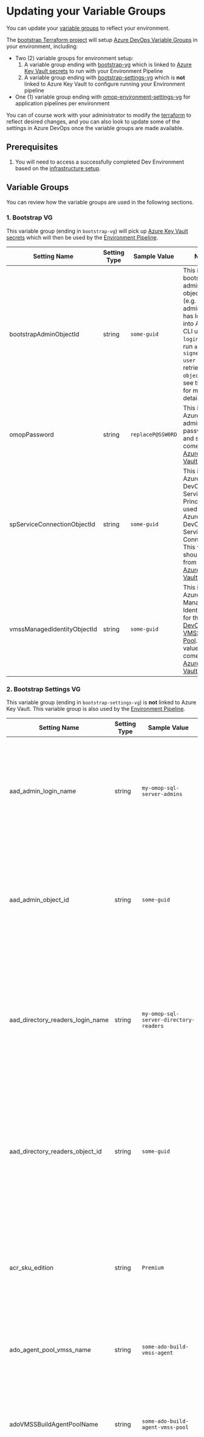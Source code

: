 # Updating your Variable Groups

You can update your [variable groups](/docs/update_your_variables.md/#updating-your-variable-groups) to reflect your environment.

The [bootstrap Terraform project](/infra/terraform/bootstrap/README.md/#setup-azure-devops) will setup [Azure DevOps Variable Groups](https://docs.microsoft.com/en-us/azure/devops/pipelines/library/variable-groups?view=azure-devops&tabs=yaml) in your environment, including:

* Two (2) variable groups for environment setup:
    1. A variable group ending with [bootstrap-vg](/docs/update_your_variables.md/#1-bootstrap-vg) which is linked to [Azure Key Vault secrets](https://docs.microsoft.com/en-us/azure/devops/pipelines/library/variable-groups?view=azure-devops&tabs=yaml#link-secrets-from-an-azure-key-vault) to run with your Environment Pipeline
    2. A variable group ending with [bootstrap-settings-vg](/docs/update_your_variables.md/#2-bootstrap-settings-vg) which is **not** linked to Azure Key Vault to configure running your Environment pipeline
* One (1) variable group ending with [omop-environment-settings-vg](/docs/update_your_variables.md/#3-omop-environment-settings-vg) for application pipelines per environment

You can of course work with your administrator to modify the [terraform](/infra/terraform/bootstrap/main.tf) to reflect desired changes, and you can also look to update some of the settings in Azure DevOps once the variable groups are made available.

## Prerequisites

1. You will need to access a successfully completed Dev Environment based on the [infrastructure setup](/infra/README.md).

## Variable Groups

You can review how the variable groups are used in the following sections.

### 1. Bootstrap VG

This variable group (ending in `bootstrap-vg`) will pick up [Azure Key Vault secrets](https://docs.microsoft.com/en-us/azure/devops/pipelines/library/variable-groups?view=azure-devops&tabs=yaml#link-secrets-from-an-azure-key-vault) which will then be used by the [Environment Pipeline](/pipelines/README.md/#environment-pipeline).

| Setting Name | Setting Type | Sample Value | Notes |
|--|--|--|--|
| bootstrapAdminObjectId | string | `some-guid` | This is the bootstrap admin object_id (e.g. the administrator has logged into Azure CLI using `az login` and can run `az ad signed-in-user show` to retrieve their `object_id`, see the [docs](https://docs.microsoft.com/en-us/cli/azure/ad/signed-in-user?view=azure-cli-latest) for more details). |
| omopPassword | string | `replaceP@SSW0RD` | This is the Azure SQL administrative password, and should come from an [Azure Key Vault Secret](https://docs.microsoft.com/en-us/azure/key-vault/secrets/about-secrets). |
| spServiceConnectionObjectId | string | `some-guid` | This is the Azure DevOps Service Principal used for the Azure DevOps Service Connection.  This value should come from an [Azure Key Vault Secret](https://docs.microsoft.com/en-us/azure/key-vault/secrets/about-secrets).  |
| vmssManagedIdentityObjectId | string | `some-guid` | This is the Azure VMSS Managed Identity used for the [Azure DevOps VMSS Agent Pool](/infra/terraform/bootstrap/README.md/#setup-azure-devops).  This value should come from an [Azure Key Vault Secret](https://docs.microsoft.com/en-us/azure/key-vault/secrets/about-secrets).  |

### 2. Bootstrap Settings VG

This variable group (ending in `bootstrap-settings-vg`) is **not** linked to Azure Key Vault.  This variable group is also used by the [Environment Pipeline](/pipelines/README.md/#environment-pipeline).

| Setting Name | Setting Type | Sample Value | Notes |
|--|--|--|--|
| aad_admin_login_name | string | `my-omop-sql-server-admins` | This is the Azure AD Group name that will be added as an [Azure SQL Server AD Administrator](https://docs.microsoft.com/en-us/azure/azure-sql/database/authentication-aad-configure?tabs=azure-powershell).  This Azure AD group should be provisioned by your administrator. |
| aad_admin_object_id | string | `some-guid` | This is the Azure AD Group Object Id that will be added as an [Azure SQL Server AD Administrator](https://docs.microsoft.com/en-us/azure/azure-sql/database/authentication-aad-configure?tabs=azure-powershell).  This Azure AD group should be provisioned by your administrator. |
| aad_directory_readers_login_name | string | `my-omop-sql-server-directory-readers` | This is the Azure AD Group name that will be assigned [Directory Reader for your Azure SQL Server Managed Identity](https://docs.microsoft.com/en-us/azure/azure-sql/database/authentication-aad-directory-readers-role-tutorial#add-azure-sql-managed-identity-to-the-group).  This Azure AD group should be provisioned by your administrator. |
| aad_directory_readers_object_id | string | `some-guid` | This is the Azure AD Group Object Id that will be assigned [Directory Reader for your Azure SQL Server Managed Identity](https://docs.microsoft.com/en-us/azure/azure-sql/database/authentication-aad-directory-readers-role-tutorial#add-azure-sql-managed-identity-to-the-group).  This Azure AD group should be provisioned by your administrator. |
| acr_sku_edition | string | `Premium` | This is the SKU for your [Azure Container Registry](https://docs.microsoft.com/en-us/azure/container-registry/container-registry-skus) in your [Environment](/infra/terraform/omop/README.md).  The default is `Premium` as this SKU supports networking rules. |
| ado_agent_pool_vmss_name | string | `some-ado-build-vmss-agent` | This is the name of your [Azure VMSS](https://docs.microsoft.com/en-us/azure/devops/pipelines/agents/scale-set-agents?view=azure-devops) used for Azure DevOps, see the notes for [more details](#adoagentpoolvmssname) |
| adoVMSSBuildAgentPoolName | string | `some-ado-build-agent-vmss-pool` | This is the name of the Azure Virtual Machine Scale Set used for the Azure DevOps Agent Pool, see [where to find it](#adovmssbuildagentpoolname). |
| asp_kind_edition | string | `Linux` | This is the Operating System for your [Azure App Service Plan](https://docs.microsoft.com/en-us/azure/app-service/overview-hosting-plans) in your [Environment](/infra/terraform/omop/README.md), and the default is `Linux` to host the [broadsea-webtools container](/apps/broadsea-webtools/README.md). |
| asp_sku_tier | string | `PremiumV2` |  This is the tier for your [Azure App Service Plan](https://docs.microsoft.com/en-us/azure/app-service/overview-hosting-plans) in your [Environment](/infra/terraform/omop/README.md), and the default is `PremiumV2`. |
| asp_sku_size | string | `P2V2` | This is the size for your [Azure App Service Plan](https://docs.microsoft.com/en-us/azure/app-service/overview-hosting-plans) in your [Environment](/infra/terraform/omop/README.md), and the default is `P2V2`. |
| azure_service_connection_name | string | `sp-omop-service-connection` | This is the name of your [Azure DevOps Service Connection](https://docs.microsoft.com/en-us/azure/devops/pipelines/library/service-endpoints?view=azure-devops&tabs=yaml) for your Azure DevOps project. |
| cdr_vocab_container_name | string | `vocabularies` | The name of the blob container in the CDR storage account that will be used for vocabulary file uploads for your [Environment](/infra/terraform/omop/README.md).  The default is `vocabularies`. |
| enable_cleanup | string | `'0'` | Specify whether you should clean up the [Azure DevOps VMSS Agent Pool](https://docs.microsoft.com/en-us/azure/devops/pipelines/agents/scale-set-agents?view=azure-devops) working directory after running your terraform task, defaults to `'0'`.  Set to `'1'` to enable clean up, set to `'0'` to skip clean up. |
| environment | string | `dev` | This is the designated environment (from your [bootstrap Terraform project](/infra/terraform/bootstrap/README.md/#step-1-update-terraformtfvars)), see the notes for [more details](#environment). |
| location | string | `westus3` | This is the location for the bootstrap resource group for your TF environment and will be used for your [Environment](/infra/terraform/omop/README.md).  The default is `westus3`. |
| omop_db_size | string | `100` | This is the size in Gb for your [Azure SQL Server](https://docs.microsoft.com/en-us/azure/azure-sql/database/resource-limits-vcore-single-databases) in your [Environment](/infra/terraform/omop/README.md). |
| omop_db_sku | string | `GP_Gen5_2` | This is the SKU for your [Azure SQL Server](https://docs.microsoft.com/en-us/azure/azure-sql/database/resource-limits-vcore-single-databases) in your [Environment](/infra/terraform/omop/README.md). |
| prefix | string | `sharing` | This is the prefix for your environment (from your [bootstrap Terraform project](/infra/terraform/bootstrap/README.md/#step-1-update-terraformtfvars)), see the notes for [more details](#prefix). |
| tf_approval_environment | string | `omop-tf-apply-environment` | This is the name of your `terraform apply` [Azure DevOps Environment](https://docs.microsoft.com/en-us/azure/devops/pipelines/process/environments?view=azure-devops) for your Azure DevOps project,  see [where to find it](#tfapprovalenvironment). |
| tf_plan_environment | string | `omop-tf-apply-environment` | This is the name of your `terraform plan` [Azure DevOps Environment](https://docs.microsoft.com/en-us/azure/devops/pipelines/process/environments?view=azure-devops) for your Azure DevOps project,  see [where to find it](#tfplanenvironment).  |
| tf_state_filename | string | `terraform.tfstate` | This is the name of your [Terraform State file in Azure Storage](https://docs.microsoft.com/en-us/azure/developer/terraform/store-state-in-azure-storage?tabs=azure-cli). |
| tf_storage_account_name | string | `sometfstatesa` | This is the name of your Azure Storage account which has your [Terraform State file](https://docs.microsoft.com/en-us/azure/developer/terraform/store-state-in-azure-storage?tabs=azure-cli). |
| tf_storage_container_name | string | `some-statefile-container` | This is the container name in your Azure Storage account which has your [Terraform State file](https://docs.microsoft.com/en-us/azure/developer/terraform/store-state-in-azure-storage?tabs=azure-cli). |
| tf_storage_region | string | `westus3` | This is the region for your Azure Storage account which has your [Terraform State file](https://docs.microsoft.com/en-us/azure/developer/terraform/store-state-in-azure-storage?tabs=azure-cli). |
| tf_storage_resource_group | string | `some-ado-bootstrap-omop-rg` | This is the [bootstrap resource group](/infra/terraform/bootstrap/README.md/#setup-azure-bootstrap-resource-group) name for your Azure Storage account which has your [Terraform State file](https://docs.microsoft.com/en-us/azure/developer/terraform/store-state-in-azure-storage?tabs=azure-cli). |

### 3. OMOP Environment Settings VG

The following variables are included through the [bootstrap Terraform project](/infra/terraform/bootstrap/README.md/#setup-azure-devops) which should be used by your pipelines (e.g. [vocabulary build pipeline](/pipelines/README.md/#vocabulary-build-pipeline), [vocabulary release pipeline](/pipelines/README.md/#vocabulary-release-pipeline), [broadsea build pipeline](/pipelines/README.md/#broadsea-build-pipeline), and [broadsea release pipeline](/pipelines/README.md/#broadsea-release-pipeline)).

| Setting Name | Setting Type | Sample Value | Notes |
|--|--|--|--|
| adoAgentPoolVMSSName | string | `some-ado-build-agent-vmss` | This is the name of the Azure Virtual Machine Scale Set used for the Azure DevOps Agent Pool, see [where to find it](#adoagentpoolvmssname). |
| adoAgentPoolWindowsVMSSName | string | `some-ado-build-agent-windows-vmss` | This is the name of the Azure Windows Virtual Machine Scale Set used for the Azure DevOps Agent Pool, see [where to find it](#adoagentpoolwindowsvmssname). |
| adoVMSSBuildAgentPoolName | string | `some-ado-build-agent-vmss-pool` | This is the name of the Azure Virtual Machine Scale Set used for the Azure DevOps Agent Pool, see [where to find it](#adovmssbuildagentpoolname). |
| adoWindowsVMSSBuildAgentPoolName | string | `some-ado-build-agent-windows-vmss-pool` | This is the name of the Azure Windows Virtual Machine Scale Set used for the Azure DevOps Agent Pool, see [where to find it](#adowindowsvmssbuildagentpoolname). |
| appSvcName | string | `my-app-service` | This is the name of the Azure App Service for Broadsea, see [where to find it](#appsvcname). |
| appSvcRg | string | `my-rg-CI` | This is the Resource Group name which hosts the Azure App Service, see [where to find it](#appsvcrg). |
| broadsea_build_environment | string | `some-omop-broadsea-build-environment` | This is the name of the [Azure DevOps environment](https://docs.microsoft.com/en-us/azure/devops/pipelines/process/environments?view=azure-devops) used for your [Broadsea Build Pipeline](/pipelines/README.md/#broadsea-build-pipeline) after you import the pipeline with the [bootstrap Terraform project](/infra/terraform/bootstrap/README.md/#setup-azure-devops),  see [where to find it](#broadseabuildenvironment). |
| broadsea_release_environment | string | `some-omop-broadsea-release-environment` | This is the name of the [Azure DevOps environment](https://docs.microsoft.com/en-us/azure/devops/pipelines/process/environments?view=azure-devops) used for your [Broadsea Release Pipeline](/pipelines/README.md/#broadsea-release-pipeline) after you import the pipeline with the [bootstrap Terraform project](/infra/terraform/bootstrap/README.md/#setup-azure-devops),  see [where to find it](#broadseareleaseenvironment). |
| broadseaBuildPipelineName | string | `Broadsea Build Pipeline` | This is the default name for the [Broadsea Build Pipeline](/pipelines/README.md/#broadsea-build-pipeline) after you import the pipeline with the [bootstrap Terraform project](/infra/terraform/bootstrap/README.md/#setup-azure-devops). |
| broadseaReleasePipelineName | string | `Broadsea Release Pipeline` | This is the default name for the [Broadsea Release Pipeline](/pipelines/README.md/#broadsea-release-pipeline) after you import the pipeline with the [bootstrap Terraform project](/infra/terraform/bootstrap/README.md/#setup-azure-devops). |
| cdmSchema | string | `dbo` | This is the CDM schema used.  For more details you can [check the notes](#cdmschema). |
| cdmVersion | string | `5.3.1` | This is the CDM Version used.  For more details you can [check the notes](#cdmversion).|
| containerRegistry | string | `my-container-registry` | This is the Azure Container Registry Name, see [where to find it](#containerregistry). |
| dSVocabularyBlobStorageName | string | `DSVocabularyBlobStorage` | Set to `DSVocabularyBlobStorage` which should match the name of the external data source mapped in Azure SQL.  If the name of the external data source is different, use the appropriate value.  See [where to find it](#dsvocabularyblobstoragename) |
| enableCleanup | string | `'0'` | Specify whether you should clean up the [Azure DevOps VMSS Agent Pool](https://docs.microsoft.com/en-us/azure/devops/pipelines/agents/scale-set-agents?view=azure-devops) working directory after running your pipeline, defaults to `'0'`. Set to `'1'` to enable clean up, set to `'0'` to skip clean up. |
| environment | string | `dev` | This is the designated environment (from your [bootstrap Terraform project](/infra/terraform/bootstrap/README.md/#step-1-update-terraformtfvars)), see the notes for [more details](#environment). |
| prefix | string | `sharing` | This is the prefix for your environment (from your [bootstrap Terraform project](/infra/terraform/bootstrap/README.md/#step-1-update-terraformtfvars)), see the notes for [more details](#prefix). |
| projectName | string | `OHDSIonAzure` | This is the name of your [Azure DevOps project](https://docs.microsoft.com/en-us/azure/devops/organizations/projects/connect-to-projects?view=azure-devops&tabs=visual-studio-2019#connect-from-the-web-portal) which you have setup with the [bootstrap Terraform project](/infra/terraform/bootstrap/README.md/#setup-azure-devops) to import your [pipelines](/pipelines/README.md). |
| resultsSchema | string | `webapi` | This is the webapi schema used.  For more details you can [check the notes](#resultsschema). |
| serviceConnection | string | `my-service-connection` | This is the name of the Azure DevOps Service Connection to the Azure Subscription, see the notes for [more details](#serviceconnection). |
| sqlServerDbName | string | `my-sql-server-db` | This is the name of the Azure SQL Server DB, see [where to find it](#sqlserverdbname). |
| sqlServerName | string | `my-sql-server` | This is the logical Azure SQL Server Name, see [where to find it](#sqlservername). |
| storageAccount | string | `sharingdevomopsa` | Set to `sharingdevomopsa` which should match the name of the storage account used by the [dSVocabularyBlobStorageName](#dsvocabularyblobstoragename) in Azure SQL.  See [where to find it](#storageaccount) |
| syntheaSchema | string | `synthea` | This is the synthea schema used.  For more details you can [check the notes](#syntheaschema). |
| syntheaVersion | string | `2.7.0` | This is the synthea version used.  For more details you can [check the notes](#syntheaversion). |
| vocabSchema | string | `dbo` | This is the vocab schema used.  For more details you can [check the notes](#vocabschema). |
| vocabulariesContainerPath | string | `vocabularies/19-AUG-2021` | This is path in the Azure Storage account where the vocabularies to load can be found, see [where to find it](#vocabulariescontainerpath).  For example, if the vocabulary file `CONCEPT.csv` is stored under `vocabularies/19-AUG-2021/CONCEPT.csv` then you would want to use `vocabularies/19-AUG-2021` as the value.  Further note that the file names and file paths are case sensitive. |
| vocabulary_build_environment | string | `some-omop-vocabulary-build-environment` | This is the name of the [Azure DevOps environment](https://docs.microsoft.com/en-us/azure/devops/pipelines/process/environments?view=azure-devops) used for your [Vocabulary Build Pipeline](/pipelines/README.md/#vocabulary-build-pipeline) after you import the pipeline with the [bootstrap Terraform project](/infra/terraform/bootstrap/README.md/#setup-azure-devops),  see [where to find it](#vocabularybuildenvironment). |
| vocabulary_release_environment | string | `some-omop-vocabulary-release-environment` | This is the name of the [Azure DevOps environment](https://docs.microsoft.com/en-us/azure/devops/pipelines/process/environments?view=azure-devops) used for your [Vocabulary Release Pipeline](/pipelines/README.md/#vocabulary-release-pipeline) after you import the pipeline with the [bootstrap Terraform project](/infra/terraform/bootstrap/README.md/#setup-azure-devops),  see [where to find it](#vocabularyreleaseenvironment). |
| vocabularyBuildPipelineName | string | `Vocabulary Build Pipeline` | This is the Azure DevOps Build Pipeline name for your [vocabulary build pipeline](/pipelines/README.md/#vocabulary-build-pipeline) after it is imported through the [bootstrap Terraform project](/infra/terraform/bootstrap/README.md/#setup-azure-devops).  The default is `Vocabulary Build Pipeline` |
| vocabularyReleasePipelineName | string | `Vocabulary Release Pipeline` | This is the Azure DevOps Build Pipeline name for your [vocabulary release pipeline](/pipelines/README.md/#vocabulary-release-pipeline) after it is imported through the [bootstrap Terraform project](/infra/terraform/bootstrap/README.md/#setup-azure-devops).  The default is `Vocabulary Release Pipeline` |
| vocabularyVersion | string | `19-AUG-2021` | This is the vocabulary version path in the Azure Storage account container where the vocabularies to load can be found, see [where to find it](#vocabularyversion).  For example, if the vocabulary file `CONCEPT.csv` is stored under `vocabularies/19-AUG-2021/CONCEPT.csv` then you would want to use `19-AUG-2021` as the value.  Further note that the file names and file paths are case sensitive. |
| webapiSources | string | https://my-app-service.azurewebsites.net/WebAPI/source | This is the endpoint for working with WebAPI, see [where to find it](#webapisources). |

## Details for the Variable Values

These are notes on where to find the values to supply to your variable groups to reflect your environment settings.

### adoAgentPoolVMSSName

> Also known as `ado_agent_pool_vmss_name` for your [environment pipeline](/pipelines/README.md/#environment-pipeline).

1. Check your Azure DevOps project settings and navigate to your Azure DevOps Agent pools which is using your [Azure VMSS](https://docs.microsoft.com/en-us/azure/devops/pipelines/agents/scale-set-agents?view=azure-devops)

![Azure Devops Agent Pool VMSS Name](/docs/media/azure_devops_agent_pool_vmss_name.png)

### adoAgentPoolWindowsVMSSName

1. Check your Azure DevOps project settings and navigate to your Azure DevOps Agent pools which is using your [Azure VMSS](https://docs.microsoft.com/en-us/azure/devops/pipelines/agents/scale-set-agents?view=azure-devops)

![Azure Devops Agent Pool Windows VMSS Name](/docs/media/azure_devops_agent_pool_vmss_name.png)

### adoVMSSBuildAgentPoolName

1. Check your Azure DevOps project settings and navigate to your Azure DevOps Agent pools which is using your [Azure VMSS](https://docs.microsoft.com/en-us/azure/devops/pipelines/agents/scale-set-agents?view=azure-devops)

![Azure Devops VMSS Agent Pool Name](/docs/media/azure_devops_vmss_agent_pool_name.png)

### adoWindowsVMSSBuildAgentPoolName

1. Check your Azure DevOps project settings and navigate to your Azure DevOps Agent pools which is using your [Azure Windows VMSS](https://docs.microsoft.com/en-us/azure/devops/pipelines/agents/scale-set-agents?view=azure-devops)

![Azure Devops VMSS Agent Pool Name](/docs/media/azure_devops_vmss_agent_pool_name.png)

### appSvcName

1. You can check your Resource Group and get the name of your Azure App Service for your environment.
    * You can also filter the resources and search for `app service`

![Azure App Service Name](/docs/media/azure_app_service_name.png)

### appSvcRg

1. You can check your Resource Group which contains your Azure App Service for your environment.

![Azure App Service RG Name](/docs/media/azure_app_service_rg_name.png)

### broadsea_build_environment

1. You can check your environments at `https://dev.azure.com/<my-org>/<my-project>/_environments`, then find the name of your [Azure DevOps environment](https://docs.microsoft.com/en-us/azure/devops/pipelines/process/environments?view=azure-devops) used for your [Broadsea Build Pipeline](/pipelines/README.md#broadsea-build-pipeline).

![Broadsea Build Azure DevOps Environment Name](/docs/media/azure_devops_environment_name_4.png)

### broadsea_release_environment

1. You can check your environments at `https://dev.azure.com/<my-org>/<my-project>/_environments`, then find the name of your [Azure DevOps environment](https://docs.microsoft.com/en-us/azure/devops/pipelines/process/environments?view=azure-devops) used for your [Broadsea Release Pipeline](/pipelines/README.md#broadsea-release-pipeline).

![Broadsea Release Azure DevOps Environment Name](/docs/media/azure_devops_environment_name_5.png)

### broadseaBuildPipelineId

This is a variable included in your [Broadsea Release Pipeline](/pipelines/README.md#broadsea-release-pipeline) as part of your [bootstrap Terraform project](/infra/terraform/bootstrap/README.md).

1. Navigate to your pipelines and click on your [Broadsea Build Pipeline](/pipelines/README.md#broadsea-build-pipeline)

![Navigate to Broadsea Build Pipeline](/docs/media/azure_devops_pipeline_id_0.png)

2. Your URL may look like this `https://dev.azure.com/<my-org>/<my-project>/_build?definitionId=5`, and you'll want the value of the `definitionId`, which in this case is `5`.

3. You can also confirm the pipeline variable is set

![Confirm Broadsea Release Pipeline Variable set](/docs/media/azure_devops_pipeline_id_set_0.png)

### cdmSchema

1. `cdmSchema` should be set to `dbo` as a default value.  If the CDM is populated in a different schema in Azure SQL you should update the value to the new schema name.

### cdmVersion

1. `cdmVersion` should be set to `5.3.1` as a default value.  This value reflects the [CDM 5.3.1](https://github.com/OHDSI/CommonDataModel/blob/v5.3.1/Sql%20Server/OMOP%20CDM%20sql%20server%20ddl.txt) schema populated in Azure SQL.

### containerRegistry

1. You can check your Resource Group and get the name of your Azure Container Registry for your environment.
    * You can also filter the resources and search for `container registry`:

![Azure Container registry name](/docs/media/azure_container_registry_name.png)

### dSVocabularyBlobStorageName

1. Connect to Azure SQL in your environment
    * Confirm that you have set up your data source in Azure SQL, which should be covered through the prior step to [create your MI credential and setup your data source](/sql/README.md/#vocabulary-notes)

2. This value should correspond with your [Post_TF_Deploy script](/sql/scripts/Post_TF_Deploy.sql) used by the [Vocabulary Build Pipeline](/pipelines/README.md/#vocabulary-build-pipeline) and the [Vocabulary Release Pipeline](/pipelines/README.md/#vocabulary-release-pipeline):

```sql
    -- The name of the Data source is DSVocabularyBlobStorage
    CREATE EXTERNAL DATA SOURCE DSVocabularyBlobStorage
    ...
```

### environment

1. This is a designation that you will set in your [bootstrap Terraform project](/infra/terraform/bootstrap/README.md/#step-1-update-terraformtfvars) which can indicate the environment as part of the naming convention for your OHDSI on Azure resources.  For example, your OMOP resource group could be named `sharing-dev-omop-rg` if your [prefix](#prefix) is `sharing` and your `environment` is `dev`.

### prefix

1. This is a designation that you will set in your [bootstrap Terraform project](/infra/terraform/bootstrap/README.md/#step-1-update-terraformtfvars) which can indicate the prefix as part of the naming convention for your OHDSI on Azure resources.  For example, your OMOP resource group could be named `sharing-dev-omop-rg` if your `prefix` is `sharing` and your [environment](#environment) is `dev`.

### resultsSchema

1. `resultsSchema` should be set to `webApi` as a default value.  Having a separate schema for the `webApi` objects in Azure SQL is advisable.

### serviceConnection

1. Check your Azure DevOps project settings and navigate to the service connections
    * If you have rights to view your service connection, you should find one which matches with your environment, e.g. `my-service-connection`.

![Service Connection Name](/docs/media/azure_devops_service_connection_name.png)

### sqlServerDbName

1. You can check your Resource Group and get the name of your Azure SQL Server DB for your environment.
    * You can also filter the resources and search for `SQL DB`:

![Azure SQL Server DB Name](/docs/media/azure_sql_server_db_name.png)

### sqlServerName

1. You can check your Resource Group and get the name of your Azure SQL Server for your environment.
    * You can also filter the resources and search for `SQL Server`:

![Azure SQL Server Name](/docs/media/azure_sql_server_name.png)

### storageAccount

1. Connect to your RG in the Azure Portal
    * Check for the storage account which holds your vocabulary

![Vocabulary Azure Storage Account Name](/docs/media/azure_storage_account_name.png)

### syntheaSchema

1. `syntheaSchema` should be set to `synthea` as a default value.  Having a separate schema for the `synthea` objects in Azure SQL is advisable.
a.  This is also used as part of the [Broadsea Release Pipelines](/pipelines/README.md/#broadsea-release-pipeline) to generate the synthea-based population in Azure SQL.

### syntheaVersion

1. `syntheaVersion` should be set to `2.7.0` as a default value.  See [Synthea documentation](https://github.com/OHDSI/ETL-Synthea#step-by-step-example).

### tf_plan_environment

1. You can check your environments at `https://dev.azure.com/<my-org>/<my-project>/_environments`, then find the name of your [Azure DevOps environment](https://docs.microsoft.com/en-us/azure/devops/pipelines/process/environments?view=azure-devops) used for your [Environment Pipeline](/pipelines/README.md#environment-pipeline).

![TF Plan Azure DevOps Environment Name](/docs/media/azure_devops_environment_name_0.png)

### tf_approval_environment

1. You can check your environments at `https://dev.azure.com/<my-org>/<my-project>/_environments`, then find the name of your [Azure DevOps environment](https://docs.microsoft.com/en-us/azure/devops/pipelines/process/environments?view=azure-devops) used for your [Environment Pipeline](/pipelines/README.md#environment-pipeline).

![TF Approval Azure DevOps Environment Name](/docs/media/azure_devops_environment_name_1.png)

### vocabSchema

1. `vocabSchema` should be set to `dbo` as a default value.  If the vocabulary is populated in a different schema in Azure SQL you should update the value to the new schema name.

### vocabulary_build_environment

1. You can check your environments at `https://dev.azure.com/<my-org>/<my-project>/_environments`, then find the name of your [Azure DevOps environment](https://docs.microsoft.com/en-us/azure/devops/pipelines/process/environments?view=azure-devops) used for your [Vocabulary Build Pipeline](/pipelines/README.md#vocabulary-build-pipeline).

![Vocabulary Build Azure DevOps Environment Name](/docs/media/azure_devops_environment_name_2.png)

### vocabulary_release_environment

1. You can check your environments at `https://dev.azure.com/<my-org>/<my-project>/_environments`, then find the name of your [Azure DevOps environment](https://docs.microsoft.com/en-us/azure/devops/pipelines/process/environments?view=azure-devops) used for your [Vocabulary Release Pipeline](/pipelines/README.md#vocabulary-release-pipeline).

![Vocabulary Release Azure DevOps Environment Name](/docs/media/azure_devops_environment_name_3.png)

### vocabularyBuildPipelineId

This is a variable included in your [Vocabulary Release Pipeline](/pipelines/README.md#vocabulary-release-pipeline) as part of your [bootstrap Terraform project](/infra/terraform/bootstrap/README.md).

1. Navigate to your pipelines and click on your [Vocabulary Build Pipeline](/pipelines/README.md#vocabulary-build-pipeline)

![Navigate to Vocabulary Build Pipeline](/docs/media/azure_devops_pipeline_id_1.png)

2. Your URL may look like this `https://dev.azure.com/<my-org>/<my-project>/_build?definitionId=5`, and you'll want the value of the `definitionId`, which in this case is `5`.

3. You can also confirm the pipeline variable is set

![Confirm Broadsea Release Pipeline Variable set](/docs/media/azure_devops_pipeline_id_set_1.png)

### vocabulariesContainerPath

1. Open your Azure Storage account in your environment using [Azure Storage Explorer](https://azure.microsoft.com/en-us/features/storage-explorer/)
    * Check the storage account `vocabularies` container for your corresponding vocabulary.
    * In this example the vocabulary file `CONCEPT.csv` is stored under `vocabularies/19-AUG-2021/CONCEPT.csv`, so the value you should use is `vocabularies/19-AUG-2021` which includes the [vocabularyVersion](#vocabularyVersion).
![image.png](/docs/media/vocabulary_container_path.png)

> Note that the file names and file paths are case sensitive.

### vocabularyVersion

1. Open your Azure Storage account in your environment using [Azure Storage Explorer](https://azure.microsoft.com/en-us/features/storage-explorer/)
    * Check the storage account `vocabularies` container for your corresponding vocabulary.
    * In this example the vocabulary file `CONCEPT.csv` is stored under `vocabularies/19-AUG-2021/CONCEPT.csv`, so the value you should use is `19-AUG-2021`.
![Vocabulary Version](/docs/media/vocabulary_storage_account.png)

> Note that the file names and file paths are case sensitive.

### webapiSources

1. This is derived from your [appSvcName](#appsvcname)
    * You will need to replace the value `replace-me` in `https://<replace-me>.azurewebsites.net/WebAPI/source` with your [appSvcName](#appsvcname)

![Azure App Service URL](/docs/media/azure_app_service_url.png)
